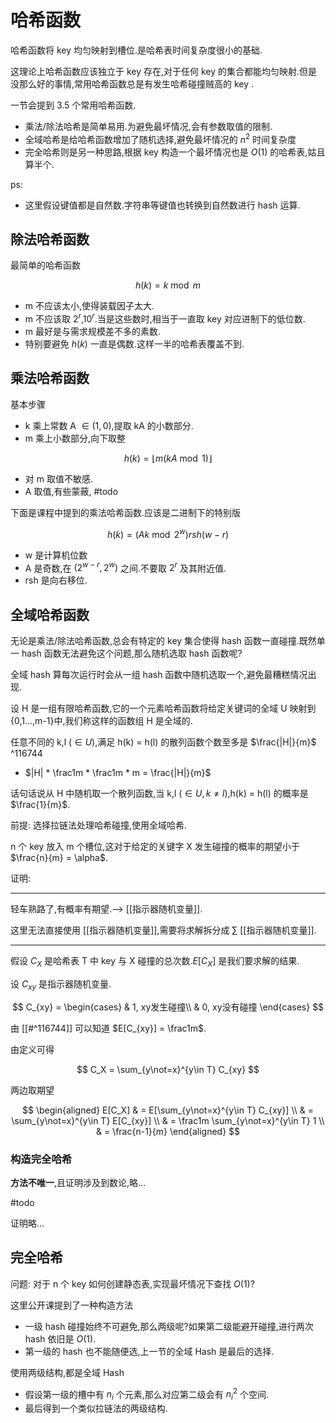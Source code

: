 # 哈希函数

哈希函数将 key 均匀映射到槽位.是哈希表时间复杂度很小的基础.

这理论上哈希函数应该独立于 key 存在,对于任何 key 的集合都能均匀映射.但是没那么好的事情,常用哈希函数总是有发生哈希碰撞贼高的 key .

一节会提到 3.5 个常用哈希函数.

- 乘法/除法哈希是简单易用.为避免最坏情况,会有参数取值的限制.
- 全域哈希是给哈希函数增加了随机选择,避免最坏情况的 $n^2$ 时间复杂度
- 完全哈希则是另一种思路,根据 key 构造一个最坏情况也是 $O(1)$ 的哈希表,姑且算半个.

ps:

- 这里假设键值都是自然数.字符串等键值也转换到自然数进行 hash 运算.

## 除法哈希函数

最简单的哈希函数

$$
h(k) = k \bmod m
$$

- m 不应该太小,使得装载因子太大.
- m 不应该取 $2^r$,$10^r$.当是这些数时,相当于一直取 key 对应进制下的低位数.
- m 最好是与需求规模差不多的素数.
- 特别要避免 $h(k)$ 一直是偶数.这样一半的哈希表覆盖不到.

## 乘法哈希函数

基本步骤

- k 乘上常数 A $\in(1,0)$,提取 kA 的小数部分.
- m 乘上小数部分,向下取整

$$
h(k) = \lfloor m(kA \bmod 1) \rfloor
$$

- 对 m 取值不敏感.
- A 取值,有些蒙蔽, #todo

下面是课程中提到的乘法哈希函数.应该是二进制下的特别版

$$
h(k) = (Ak \bmod 2^w) rsh (w - r)
$$

- w 是计算机位数
- A 是奇数,在 $(2^{w-r},2^w)$ 之间.不要取 $2^r$ 及其附近值.
- rsh 是向右移位.

## 全域哈希函数

无论是乘法/除法哈希函数,总会有特定的 key 集合使得 hash 函数一直碰撞.既然单一 hash 函数无法避免这个问题,那么随机选取 hash 函数呢?

全域 hash 算每次运行时会从一组 hash 函数中随机选取一个,避免最糟糕情况出现.

设 H  是一组有限哈希函数,它的一个元素哈希函数将给定关键词的全域 U 映射到 {0,1...,m-1}中,我们称这样的函数组 H 是全域的.

任意不同的 k,l ($\in U$),满足 h(k) = h(l) 的散列函数个数至多是 $\frac{|H|}{m}$ ^116744

- $|H| * \frac1m * \frac1m * m = \frac{|H|}{m}$

话句话说从 H 中随机取一个散列函数,当  k,l ($\in U,k \not=l$),h(k) = h(l) 的概率是 $\frac{1}{m}$.


前提: 选择拉链法处理哈希碰撞,使用全域哈希.

n 个 key 放入 m 个槽位,这对于给定的关键字 X 发生碰撞的概率的期望小于 $\frac{n}{m} = \alpha$.

证明: 

---
轻车熟路了,有概率有期望.--> [[指示器随机变量]].

这里无法直接使用 [[指示器随机变量]],需要将求解拆分成 $\sum$ [[指示器随机变量]].

---

假设 $C_X$ 是哈希表 T 中 key 与 X 碰撞的总次数.$E[C_X]$ 是我们要求解的结果.

设 $C_{xy}$ 是指示器随机变量.

$$
C_{xy} = \begin{cases}
& 1, xy发生碰撞\\
& 0, xy没有碰撞
\end{cases}
$$

由 [[#^116744]] 可以知道 $E[C_{xy}] = \frac1m$.

由定义可得

$$
C_X = \sum_{y\not=x}^{y\in T}  C_{xy}
$$

两边取期望

$$
\begin{aligned}
E[C_X] & = E[\sum_{y\not=x}^{y\in T}  C_{xy}] \\
& = \sum_{y\not=x}^{y\in T} E[C_{xy}] \\
& = \frac1m  \sum_{y\not=x}^{y\in T} 1 \\
& = \frac{n-1}{m}
\end{aligned}
$$

### 构造完全哈希

**方法不唯一**,且证明涉及到数论,略...

#todo 

证明略...

## 完全哈希

问题: 对于 n 个 key 如何创建静态表,实现最坏情况下查找 $O(1)$?

这里公开课提到了一种构造方法

- 一级 hash 碰撞始终不可避免,那么两级呢?如果第二级能避开碰撞,进行两次 hash 依旧是 $O(1)$.
- 第一级的 hash 也不能随便选,上一节的全域 Hash 是最后的选择.

使用两级结构,都是全域 Hash

- 假设第一级的槽中有 $n_i$ 个元素,那么对应第二级会有 $n_i^2$ 个空间.
- 最后得到一个类似拉链法的两级结构.

